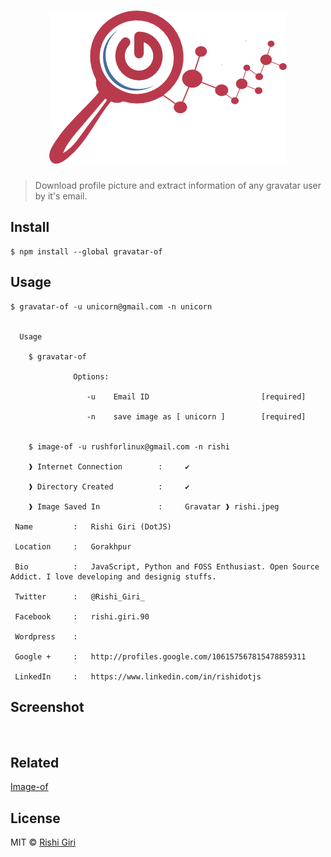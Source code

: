 <h1 align="center">
<img src="https://raw.githubusercontent.com/rishigiridotcom/rishigiri.com/gh-pages/github/gravatar.png"></img>
<br>
</h1>

> Download profile picture and extract information of any gravatar user by it's email.

## Install

```
$ npm install --global gravatar-of

```

## Usage

```
$ gravatar-of -u unicorn@gmail.com -n unicorn


  Usage

    $ gravatar-of

              Options:

                 -u    Email ID                         [required]

                 -n    save image as [ unicorn ]        [required]


    $ image-of -u rushforlinux@gmail.com -n rishi 

    ❱ Internet Connection        :     ✔

    ❱ Directory Created          :     ✔

    ❱ Image Saved In             :     Gravatar ❱ rishi.jpeg

 Name         :   Rishi Giri (DotJS) 

 Location     :   Gorakhpur 

 Bio          :   JavaScript, Python and FOSS Enthusiast. Open Source Addict. I love developing and designig stuffs. 

 Twitter      :   @Rishi_Giri_ 

 Facebook     :   rishi.giri.90 

 Wordpress    :

 Google +     :   http://profiles.google.com/106157567815478859311 

 LinkedIn     :   https://www.linkedin.com/in/rishidotjs 

```
## Screenshot

<img src="" alt="">

## Related

[Image-of](https://github.com/image-of)


## License

MIT © [Rishi Giri](http://rishigiri.com)
